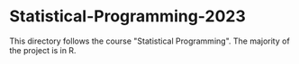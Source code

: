 # Statistical-Programming-2023
This directory follows the course "Statistical Programming". 
The majority of the project is in R.
